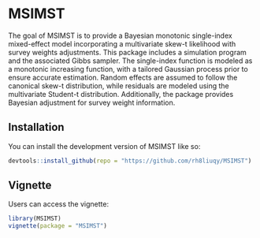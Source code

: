 
# MSIMST

<!-- badges: start -->
<!-- badges: end -->

The goal of MSIMST is to provide a Bayesian monotonic single-index mixed-effect model incorporating a multivariate skew-t likelihood with survey weights adjustments. This package includes a simulation program and the associated Gibbs sampler. The single-index function is modeled as a monotonic increasing function, with a tailored Gaussian process prior to ensure accurate estimation. Random effects are assumed to follow the canonical skew-t distribution, while residuals are modeled using the multivariate Student-t distribution. Additionally, the package provides Bayesian adjustment for survey weight information.

## Installation

You can install the development version of MSIMST like so:

``` r
devtools::install_github(repo = "https://github.com/rh8liuqy/MSIMST")
```

## Vignette

Users can access the vignette:

``` r
library(MSIMST)
vignette(package = "MSIMST")
```


